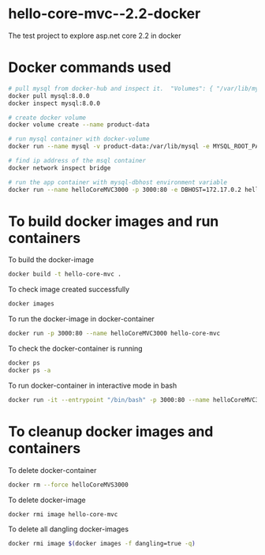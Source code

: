 # hello-core-mvc--2.2-docker
The test project to explore asp.net core 2.2 in docker

# Docker commands used
```sh
# pull mysql from docker-hub and inspect it.  "Volumes": { "/var/lib/mysql": {} }
docker pull mysql:8.0.0
docker inspect mysql:8.0.0

# create docker volume
docker volume create --name product-data

# run mysql container with docker-volume
docker run --name mysql -v product-data:/var/lib/mysql -e MYSQL_ROOT_PASSWORD=mysecret -e bind-address=0.0.0.0 mysql:8.0.0

# find ip address of the msql container
docker network inspect bridge

# run the app container with mysql-dbhost environment variable
docker run --name helloCoreMVC3000 -p 3000:80 -e DBHOST=172.17.0.2 hello-core-mvc
```


# To build docker images and run containers  

To build the docker-image
```sh
docker build -t hello-core-mvc .
```

To check image created successfully
```sh
docker images
```

To run the docker-image in docker-container
```sh
docker run -p 3000:80 --name helloCoreMVC3000 hello-core-mvc
```

To check the docker-container is running
```sh
docker ps
docker ps -a
```

To run docker-container in interactive mode in bash
```sh
docker run -it --entrypoint "/bin/bash" -p 3000:80 --name helloCoreMVC3000 hello-core-mvc
```

# To cleanup docker images and containers

To delete docker-container 
```sh
docker rm --force helloCoreMVS3000
```

To delete docker-image 
```sh
docker rmi image hello-core-mvc
```

To delete all dangling docker-images 
```sh
docker rmi image $(docker images -f dangling=true -q)
```
